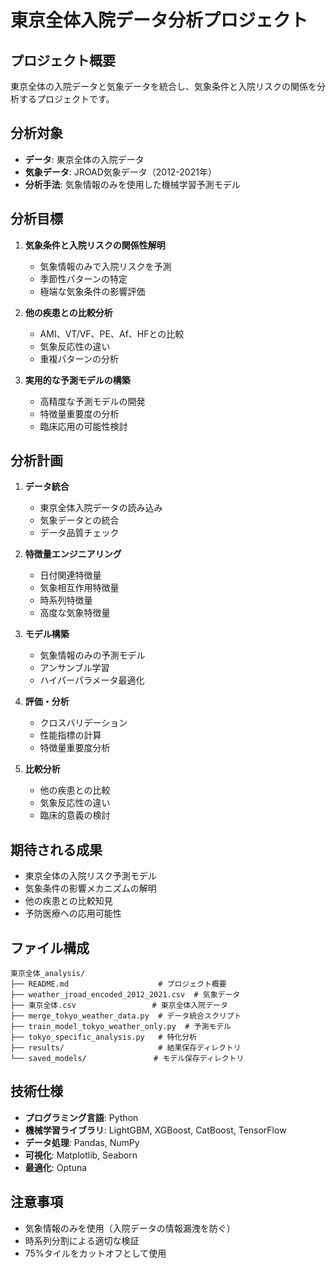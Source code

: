 # 東京全体入院データ分析プロジェクト

## プロジェクト概要
東京全体の入院データと気象データを統合し、気象条件と入院リスクの関係を分析するプロジェクトです。

## 分析対象
- **データ**: 東京全体の入院データ
- **気象データ**: JROAD気象データ（2012-2021年）
- **分析手法**: 気象情報のみを使用した機械学習予測モデル

## 分析目標
1. **気象条件と入院リスクの関係性解明**
   - 気象情報のみで入院リスクを予測
   - 季節性パターンの特定
   - 極端な気象条件の影響評価

2. **他の疾患との比較分析**
   - AMI、VT/VF、PE、Af、HFとの比較
   - 気象反応性の違い
   - 重複パターンの分析

3. **実用的な予測モデルの構築**
   - 高精度な予測モデルの開発
   - 特徴量重要度の分析
   - 臨床応用の可能性検討

## 分析計画
1. **データ統合**
   - 東京全体入院データの読み込み
   - 気象データとの統合
   - データ品質チェック

2. **特徴量エンジニアリング**
   - 日付関連特徴量
   - 気象相互作用特徴量
   - 時系列特徴量
   - 高度な気象特徴量

3. **モデル構築**
   - 気象情報のみの予測モデル
   - アンサンブル学習
   - ハイパーパラメータ最適化

4. **評価・分析**
   - クロスバリデーション
   - 性能指標の計算
   - 特徴量重要度分析

5. **比較分析**
   - 他の疾患との比較
   - 気象反応性の違い
   - 臨床的意義の検討

## 期待される成果
- 東京全体の入院リスク予測モデル
- 気象条件の影響メカニズムの解明
- 他の疾患との比較知見
- 予防医療への応用可能性

## ファイル構成
```
東京全体_analysis/
├── README.md                    # プロジェクト概要
├── weather_jroad_encoded_2012_2021.csv  # 気象データ
├── 東京全体.csv                 # 東京全体入院データ
├── merge_tokyo_weather_data.py  # データ統合スクリプト
├── train_model_tokyo_weather_only.py  # 予測モデル
├── tokyo_specific_analysis.py   # 特化分析
├── results/                     # 結果保存ディレクトリ
└── saved_models/               # モデル保存ディレクトリ
```

## 技術仕様
- **プログラミング言語**: Python
- **機械学習ライブラリ**: LightGBM, XGBoost, CatBoost, TensorFlow
- **データ処理**: Pandas, NumPy
- **可視化**: Matplotlib, Seaborn
- **最適化**: Optuna

## 注意事項
- 気象情報のみを使用（入院データの情報漏洩を防ぐ）
- 時系列分割による適切な検証
- 75%タイルをカットオフとして使用 